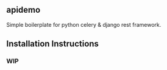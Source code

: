 ## apidemo
Simple boilerplate for python celery & django rest framework.


## Installation Instructions

### WIP